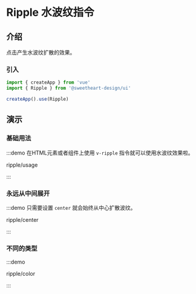 # Ripple 水波纹指令

## 介绍
点击产生水波纹扩散的效果。

### 引入

```js
import { createApp } from 'vue'
import { Ripple } from '@sweetheart-design/ui'

createApp().use(Ripple)
```


<style lang="scss">
@use '../../examples/ripple/common-layout.scss';
</style>

## 演示

### 基础用法

:::demo 在HTML元素或者组件上使用 `v-ripple` 指令就可以使用水波纹效果啦。

ripple/usage

:::

### 永远从中间展开

:::demo 只需要设置 `center` 就会始终从中心扩散波纹。

ripple/center

:::

### 不同的类型

:::demo 

ripple/color

:::